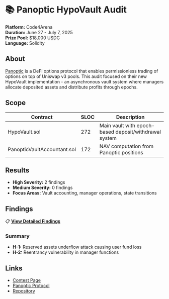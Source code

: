 # 📚 Panoptic HypoVault Audit

**Platform:** Code4Arena  
**Duration:** June 27 - July 7, 2025  
**Prize Pool:** $18,000 USDC  
**Language:** Solidity  

## About

[Panoptic](https://panoptic.xyz/) is a DeFi options protocol that enables permissionless trading of options on top of Uniswap v3 pools. This audit focused on their new HypoVault implementation - an asynchronous vault system where managers allocate deposited assets and distribute profits through epochs.

## Scope

| Contract | SLOC | Description |
|----------|------|-------------|
| HypoVault.sol | 272 | Main vault with epoch-based deposit/withdrawal system |
| PanopticVaultAccountant.sol | 172 | NAV computation from Panoptic positions |

## Results

- **High Severity:** 2 findings
- **Medium Severity:** 0 findings  
- **Focus Areas:** Vault accounting, manager operations, state transitions

## Findings

📋 **[View Detailed Findings](findings.md)**

### Summary
- **H-1:** Reserved assets underflow attack causing user fund loss
- **H-2:** Reentrancy vulnerability in manager functions

## Links

- [Contest Page](https://code4rena.com/audits/2025-06-panoptic-hypovault)
- [Panoptic Protocol](https://panoptic.xyz/)
- [Repository](https://github.com/code-423n4/2025-06-panoptic)
